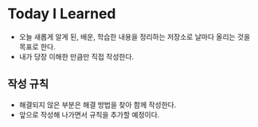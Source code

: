 # Today I Learned
- 오늘 새롭게 알게 된, 배운, 학습한 내용을 정리하는 저장소로 날마다 올리는 것을 목표로 한다.
- 내가 당장 이해한 만큼만 직접 작성한다.

## 작성 규칙
- 해결되지 않은 부분은 해결 방법을 찾아 함께 작성한다.
- 앞으로 작성해 나가면서 규칙을 추가할 예정이다.
